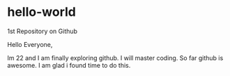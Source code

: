 # hello-world
1st Repository on Github

Hello Everyone,

Im 22 and I am finally exploring github. I will master coding. So far github is awesome. I am glad i found time to do this.
